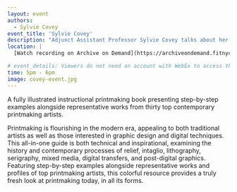 ```yaml
---
layout: event
authors:
  - Sylvie Covey
event_title: 'Sylvie Covey'
description: "Adjunct Assistant Professor Sylvie Covey talks about her book, Modern Printmaking: A Guide to Traditional and Digital Techniques"
location: |
  [Watch recording on Archive on Demand](https://archiveondemand.fitnyc.edu/item/26336)

# event_details: Viewers do not need an account with WebEx to access this event. After clicking the link, the event can be viewed either through your web browser or by downloading the WebEx desktop application. If this is your first time using WebEx, please plan on joining the event several minutes before the starting time to troubleshoot any issues.
time: 5pm - 6pm
image: covey-event.jpg
---
```

A fully illustrated instructional printmaking book presenting step-by-step examples alongside representative works from thirty top contemporary printmaking artists.

Printmaking is flourishing in the modern era, appealing to both traditional artists as well as those interested in graphic design and digital techniques. This all-in-one guide is both technical and inspirational, examining the history and contemporary processes of relief, intaglio, lithography, serigraphy, mixed media, digital transfers, and post-digital graphics. Featuring step-by-step examples alongside representative works and profiles of top printmaking artists, this colorful resource provides a truly fresh look at printmaking today, in all its forms.
